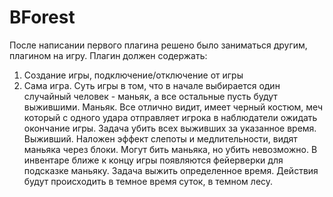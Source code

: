 # BForest

После написании первого плагина решено было заниматься другим, плагином на игру.
Плагин должен содержать:
1. Создание игры, подключение/отключение от игры
2. Сама игра. Суть игры в том, что в начале выбирается один случайный человек - маньяк, а все остальные пусть будут выжившими.
Маньяк. Все отлично видит, имеет черный костюм, меч который с одного удара отправляет игрока в наблюдатели ожидать окончание игры. Задача убить всех выживших за указанное время.
Выживший. Наложен эффект слепоты и медлительности, видят маньяка через блоки. Могут бить маньяка, но убить невозможно. В инвентаре ближе к концу игры появляются фейерверки для подсказке маньяку. Задача выжить определенное время.
Действия будут происходить в темное время суток, в темном лесу.
